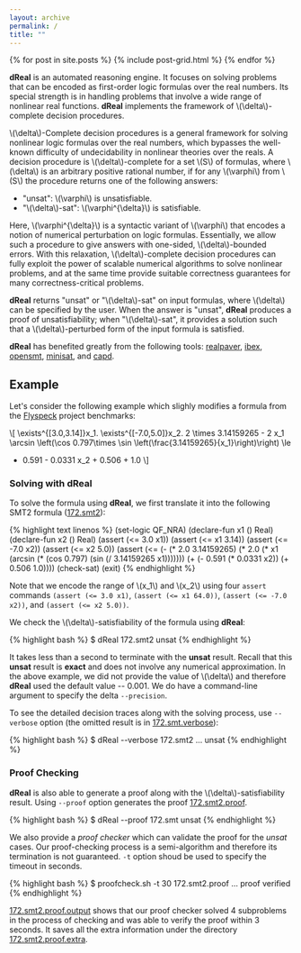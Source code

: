 ```yaml
---
layout: archive
permalink: /
title: ""
---
```


<div class="tiles">
{% for post in site.posts %}
        {% include post-grid.html %}
{% endfor %}
</div><!-- /.tiles -->

**dReal** is an automated reasoning engine. It focuses on solving problems that can be encoded as first-order logic formulas over the real numbers. Its special strength is in handling problems that involve a wide range of nonlinear real functions. **dReal** implements the framework of \\(\delta\\)-complete decision procedures.

\\(\delta\\)-Complete decision procedures is a general framework for solving nonlinear logic formulas over the real numbers, which bypasses the well-known difficulty of undecidability in nonlinear theories over the reals. A decision procedure is \\(\delta\\)-complete for a set \\(S\\) of formulas, where \\(\delta\\) is an arbitrary positive rational number,
if for any \\(\varphi\\) from \\(S\\) the procedure returns one of the
following answers:

 - "unsat": \\(\varphi\\) is unsatisfiable.
 - "\\(\delta\\)-sat": \\(\varphi^{\delta}\\) is satisfiable.

Here, \\(\varphi^{\delta}\\) is a syntactic variant of \\(\varphi\\)
that encodes a notion of numerical perturbation on logic formulas.
Essentially, we allow such a procedure to give answers with one-sided,
\\(\delta\\)-bounded errors. With this relaxation,
\\(\delta\\)-complete decision procedures can fully exploit the power
of scalable numerical algorithms to solve nonlinear problems, and at
the same time provide suitable correctness guarantees for many
correctness-critical problems.

**dReal** returns "unsat" or
"\\(\delta\\)-sat" on input formulas, where \\(\delta\\) can be
specified by the user. When the answer is "unsat", **dReal** produces
a proof of unsatisfiability; when "\\(\delta\\)-sat", it provides a
solution such that a \\(\delta\\)-perturbed form of the input formula
is satisfied. 

**dReal** has benefited greatly from the following tools: [realpaver][realpaver], [ibex][ibex],
[opensmt][opensmt], [minisat][minisat], and [capd][capd].

[ibex]: http://www.ibex-lib.org/
[realpaver]: http://pagesperso.lina.univ-nantes.fr/~granvilliers-l/realpaver/
[opensmt]: http://code.google.com/p/opensmt/
[minisat]: http://minisat.se/
[capd]: http://capd.ii.uj.edu.pl/

## Example

Let's consider the following example which slighly modifies a formula
from the [Flyspeck][flyspeck] project benchmarks:

\\[
\exists^{[3.0,3.14]}x_1. \exists^{[-7.0,5.0]}x_2.
2 \times 3.14159265 - 2 x_1
\arcsin \left(\cos 0.797\times \sin \left(\frac{3.14159265}{x_1}\right)\right) \le
- 0.591 - 0.0331 x_2 + 0.506 + 1.0
\\]


### Solving with dReal

To solve the formula using **dReal**, we first translate it into the
following SMT2 formula ([172.smt2][172.smt2]):

{% highlight text linenos %}
(set-logic QF_NRA)
(declare-fun x1 () Real)
(declare-fun x2 () Real)
(assert (<= 3.0 x1))
(assert (<= x1 3.14))
(assert (<= -7.0 x2))
(assert (<= x2 5.0))
(assert (<= (- (* 2.0 3.14159265) (* 2.0 (* x1 (arcsin (* (cos 0.797) (sin (/ 3.14159265 x1)))))))
            (+ (- 0.591 (* 0.0331 x2)) (+ 0.506 1.0))))
(check-sat)
(exit)
{% endhighlight %}

Note that we encode the range of \\(x_1\\) and \\(x_2\\) using four
``assert`` commands ``(assert (<= 3.0 x1)``, ``(assert (<= x1
64.0))``, ``(assert (<= -7.0 x2))``, and ``(assert (<= x2 5.0))``.

We check the \\(\delta\\)-satisfiability of the formula using
**dReal**:

{% highlight bash %}
$ dReal 172.smt2
unsat
{% endhighlight %}

It takes less than a second to terminate with the **unsat** result.
Recall that this **unsat** result is **exact** and does not involve
any numerical approximation. In the above example, we did not provide
the value of \\(\delta\\) and therefore **dReal** used the default
value -- 0.001. We do have a command-line argument to specify the
delta ``--precision``.

To see the detailed decision traces along with the solving process,
use ``--verbose`` option (the omitted result is in
[172.smt.verbose][172.smt2.verbose]):


{% highlight bash %}
$ dReal --verbose 172.smt2
...
unsat
{% endhighlight %}

### Proof Checking

**dReal** is also able to generate a proof along with the
\\(\delta\\)-satisfiability result. Using ``--proof`` option generates
the proof [172.smt2.proof][172.smt2.proof].

{% highlight bash %}
$ dReal --proof 172.smt
unsat
{% endhighlight %}

We also provide a *proof checker* which can validate the proof for the
*unsat* cases. Our proof-checking process is a semi-algorithm and
therefore its termination is not guaranteed. ``-t`` option shoud be
used to specify the timeout in seconds.

{% highlight bash %}
$ proofcheck.sh -t 30 172.smt2.proof
...
proof verified
{% endhighlight %}

[172.smt2.proof.output] shows that our proof checker solved 4
 subproblems in the process of checking and was able to verify the
 proof within 3 seconds. It saves all the extra information under the
 directory [172.smt2.proof.extra][172.smt2.proof.extra].

[flyspeck]: http://code.google.com/p/flyspeck/
[172.smt2]: archives/172.smt2
[172.smt2.verbose]: archives/172.smt2.verbose
[172.smt2.proof]: archives/172.smt2.proof
[172.smt2.proof.extra]: ./archives/172.smt2.proof.extra.tar.gz
[172.smt2.proof.output]: ./archives/172.smt2.proof.output
